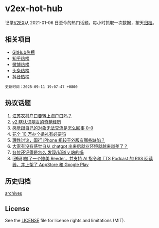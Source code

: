 # v2ex-hot-hub

 记录[V2EX](https://www.v2ex.com/)从 2021-01-06 日至今的热门话题。每小时抓取一次数据，按天[归档](archives)。
 
 ## 相关项目

- [GitHub热榜](https://github.com/snaildev/github-hot-hub)
- [知乎热榜](https://github.com/snaildev/zhihu-hot-hub)
- [微博热榜](https://github.com/snaildev/weibo-hot-hub)
- [头条热榜](https://github.com/snaildev/toutiao-hot-hub)
- [抖音热榜](https://github.com/snaildev/douyin-hot-hub)


 `更新时间：2025-09-11 19:07:47 +0800`

## 热议话题

1. [江苏农村户口要转上海户口吗？](https://www.v2ex.com/t/1158462)
1. [v2 瞎认识朋友的奇葩经历](https://www.v2ex.com/t/1158409)
1. [感觉跟自己的对象无法交流是怎么回事 0-0](https://www.v2ex.com/t/1158528)
1. [花个 10 万办个婚礼有必要吗](https://www.v2ex.com/t/1158523)
1. [理性讨论，国行 iPhone 相较于外版有哪些缺陷？](https://www.v2ex.com/t/1158442)
1. [大家有没有感觉自从 chatgpt 出来后就业环境就越来越差了？](https://www.v2ex.com/t/1158457)
1. [各位还记得是怎么 发现/知道 v 站的吗](https://www.v2ex.com/t/1158507)
1. [[送码]做了一个媲美 Reeder，并支持 AI 指令和 TTS,Podcast 的 RSS 阅读器，并上架了 AppStore 和 Google Play](https://www.v2ex.com/t/1158494)

## 历史归档

[archives](archives)

## License

See the [LICENSE](LICENSE) file for license rights and limitations (MIT).
